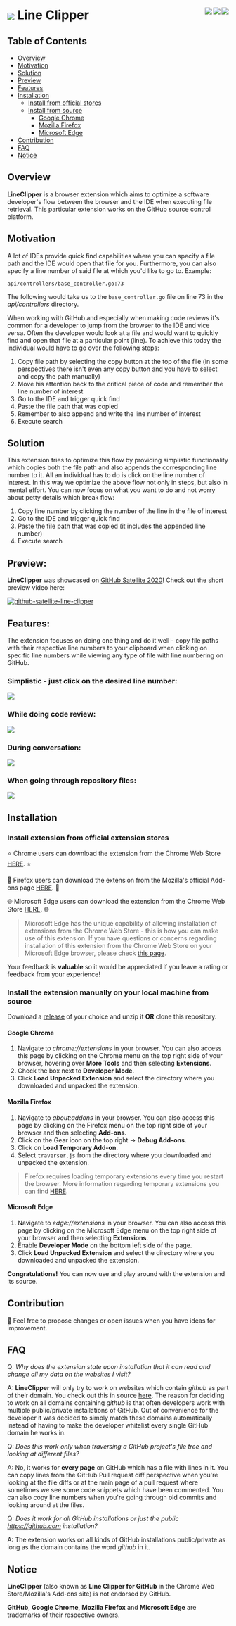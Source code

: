 <h1>
  <img src="images/logo128.png" align="center"> Line Clipper
  <a href="https://chrome.google.com/webstore/detail/line-clipper-for-github/kecjnmjgliaihgbllmidpbbgnhgfobnn"><img src="promotional/microsoft_edge_60x60.png" align="right"></a>
  <a href="https://addons.mozilla.org/en-US/firefox/addon/line-clipper-for-github"><img src="promotional/firefox_badge_172x60.png" align="right"></a>
  <a href="https://chrome.google.com/webstore/detail/line-clipper-for-github/kecjnmjgliaihgbllmidpbbgnhgfobnn"><img src="promotional/chrome_badge_206x58.png" align="right"></a>
</h1>

## Table of Contents

  - [Overview](#overview)
  - [Motivation](#motivation)
  - [Solution](#solution)
  - [Preview](#preview)
  - [Features](#features)
  - [Installation](#installation)
      - [Install from official stores](#install-extension-from-official-extension-stores)
      - [Install from source](#install-the-extension-manually-on-your-local-machine)
        - [Google Chrome](#google-chrome)
        - [Mozilla Firefox](#mozilla-firefox)
        - [Microsoft Edge](#microsoft-edge)
  - [Contribution](#contribution)
  - [FAQ](#faq)
  - [Notice](#notice)

## Overview

**LineClipper** is a browser extension which aims to optimize a software developer's
flow between the browser and the IDE when executing file retrieval.
This particular extension works on the GitHub source control platform.

## Motivation

A lot of IDEs provide quick find capabilities where you can specify a file path
and the IDE would open that file for you. Furthermore, you can also specify a line number
of said file at which you'd like to go to. Example:

`api/controllers/base_controller.go:73`

The following would take us to the `base_controller.go` file on line 73 in the *api/controllers* directory.

When working with GitHub and especially when making code reviews it's common for a developer
to jump from the browser to the IDE and vice versa. Often the developer would look at a file
and would want to quickly find and open that file at a particular point (line). To achieve this
today the individual would have to go over the following steps:

1. Copy file path by selecting the copy button at the top of the file (in some perspectives there isn't even any copy button and you have to select and copy the path manually)
2. Move his attention back to the critical piece of code and remember the line number of interest
3. Go to the IDE and trigger quick find
4. Paste the file path that was copied
5. Remember to also append and write the line number of interest
6. Execute search

## Solution

This extension tries to optimize this flow by providing simplistic functionality which copies both the
file path and also appends the corresponding line number to it. All an individual has to do is click
on the line number of interest. In this way we optimize the above flow not only in steps, but also in
mental effort. You can now focus on what you want to do and not worry about petty details which break flow:

1. Copy line number by clicking the number of the line in the file of interest
2. Go to the IDE and trigger quick find
3. Paste the file path that was copied (it includes the appended line number)
4. Execute search

## Preview:

**LineClipper** was showcased on [GitHub Satellite 2020](https://githubsatellite.com/lightning-talks/#protips)! Check out the short preview video here:

[![github-satellite-line-clipper](https://img.youtube.com/vi/WaE0_3upa2U/0.jpg)](https://www.youtube.com/watch?v=WaE0_3upa2U)

## Features:

The extension focuses on doing one thing and do it well - copy file paths with their respective line numbers to your clipboard when clicking on specific line numbers while viewing any
type of file with line numbering on GitHub.

### Simplistic - just click on the desired line number:

<img src="promotional/line_focus_promotional.png" align="center">

### While doing code review:

<img src="promotional/review_focus_promotional.png" align="center">

### During conversation:

<img src="promotional/conversation_focus_promotional.png" align="center">

### When going through repository files:

<img src="promotional/file_focus_promotional.png" align="center">

## Installation

### Install extension from official extension stores

⭐️ Chrome users can download the extension from the Chrome Web Store [HERE](https://chrome.google.com/webstore/detail/line-clipper-for-github/kecjnmjgliaihgbllmidpbbgnhgfobnn). ⭐️

🦊 Firefox users can download the extension from the Mozilla's official Add-ons page [HERE](https://addons.mozilla.org/en-US/firefox/addon/line-clipper-for-github). 🦊

🌐 Microsoft Edge users can download the extension from the Chrome Web Store [HERE](https://chrome.google.com/webstore/detail/line-clipper-for-github/kecjnmjgliaihgbllmidpbbgnhgfobnn). 🌐

> Microsoft Edge has the unique capability of allowing installation of extensions from the Chrome Web Store - this is how you can make use of this extension. If you have questions or concerns regarding installation of this extension from the Chrome Web Store on your Microsoft Edge browser, please check [this page](https://support.microsoft.com/en-us/help/4027935/microsoft-edge-add-or-remove-browser-extensions).

Your feedback is **valuable** so it would be appreciated if you leave a rating or feedback from your experience!

### Install the extension manually on your local machine from source

Download a [release](https://github.com/NickyMateev/Line-Clipper/releases) of your choice and unzip it **OR** clone this repository.

#### Google Chrome

1. Navigate to *chrome://extensions* in your browser. You can also access this page by clicking on the Chrome menu on the top right side of your browser, hovering over **More Tools** and then selecting **Extensions**.
2. Check the box next to **Developer Mode**.
3. Click **Load Unpacked Extension** and select the directory where you downloaded and unpacked the extension.

#### Mozilla Firefox

1. Navigate to *about:addons* in your browser. You can also access this page by clicking on the Firefox menu on the top right side of your browser and then selecting **Add-ons**.
2. Click on the Gear icon on the top right -> **Debug Add-ons**.
3. Click on **Load Temporary Add-on**.
4. Select `traverser.js` from the directory where you downloaded and unpacked the extension.

> Firefox requires loading temporary extensions every time you restart the browser. More information regarding temporary extensions you can find [HERE](https://extensionworkshop.com/documentation/develop/temporary-installation-in-firefox).

#### Microsoft Edge

1. Navigate to *edge://extensions* in your browser. You can also access this page by clicking on the Microsoft Edge menu on the top right side of your browser and then selecting **Extensions**.
2. Enable **Developer Mode** on the bottom left side of the page.
3. Click **Load Unpacked Extension** and select the directory where you downloaded and unpacked the extension.

**Congratulations!** You can now use and play around with the extension and its source.

## Contribution

📝 Feel free to propose changes or open issues when you have ideas for improvement.

## FAQ

Q: *Why does the extension state upon installation that it can read and change all my data on the websites I visit?*

A: **LineClipper** will only try to work on websites which contain *github* as part of their domain. You check out
this in source [here](https://github.com/NickyMateev/Line-Clipper/blob/3f13ab4063e2f72e9860e974d3ec58ee1dda0306/manifest.json#L8).
The reason for deciding to work on all domains containing *github* is that often developers work with multiple
public/private installations of GitHub. Out of convenience for the developer it was decided to simply match these domains
automatically instead of having to make the developer whitelist every single GitHub domain he works in.

Q: *Does this work only when traversing a GitHub project's file tree and looking at different files?*

A: No, it works for **every page** on GitHub which has a file with lines in it. You can copy lines from
the GitHub Pull request diff perspective when you're looking at the file diffs or at the main page of a
pull request where sometimes we see some code snippets which have been commented. You can also copy line numbers
when you're going through old commits and looking around at the files.

Q: *Does it work for all GitHub installations or just the public *https://github.com* installation?*

A: The extension works on all kinds of GitHub installations public/private as long as the domain contains
the word *github* in it.

## Notice

**LineClipper** (also known as **Line Clipper for GitHub** in the Chrome Web Store/Mozilla's Add-ons site) is not endorsed by GitHub.

**GitHub**, **Google Chrome**, **Mozilla Firefox** and **Microsoft Edge** are trademarks of their respective owners.
